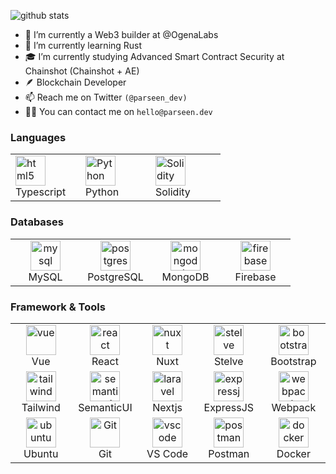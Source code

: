 ![github stats](https://github-readme-stats.vercel.app/api?username=parseen-dev&show_icons=true&count_private=true&hide=stars,prs,contribs)

- 🔭 I’m currently a Web3 builder at @OgenaLabs
- 🌱 I’m currently learning Rust
- 🎓 I’m currently studying Advanced Smart Contract Security at Chainshot (Chainshot + AE)
- 🪶 Blockchain Developer
- 📫 Reach me on Twitter `(@parseen_dev)`
- 👨‍💻 You can contact me on `hello@parseen.dev`


<h3 align="justify">Languages</h3>
<table align="justify">
  <tr>
    <td align="left" width="96">
      <img src="https://upload.wikimedia.org/wikipedia/commons/thumb/4/4c/Typescript_logo_2020.svg/128px-Typescript_logo_2020.svg.png" width="48" height="48" alt="html5" />
      <br>Typescript
    </td>
    <td align="left" width="96">
      <img src="https://upload.wikimedia.org/wikipedia/commons/thumb/c/c3/Python-logo-notext.svg/242px-Python-logo-notext.svg.png" width="48" height="48" alt="Python" />
      <br>Python
    </td>
    <td align="left" width="96">
      <img src="https://upload.wikimedia.org/wikipedia/commons/thumb/9/98/Solidity_logo.svg/160px-Solidity_logo.svg.png" width="48" height="48" alt="Solidity" />
      <br>Solidity
    </td>
  </tr>
</table>


<h3 align="justify">Databases</h3>
<table align="justify">
  <tr>
    <td align="center" width="96">
      <img src="https://www.vectorlogo.zone/logos/mysql/mysql-icon.svg" width="48" height="48" alt="mysql" />
      <br>MySQL
    </td>
    <td align="center" width="96">
      <img src="https://www.vectorlogo.zone/logos/postgresql/postgresql-icon.svg" width="48" height="48" alt="postgres" />
      <br>PostgreSQL
    </td>
    <td align="center" width="96">
      <img src="https://www.vectorlogo.zone/logos/mongodb/mongodb-icon.svg" width="48" height="48" alt="mongodb" />
      <br>MongoDB
    </td>
    <td align="center" width="96">
      <img src="https://www.vectorlogo.zone/logos/firebase/firebase-icon.svg" width="48" height="48" alt="firebase" />
      <br>Firebase
    </td>
  </tr>
</table>

<h3 align="justify">Framework & Tools</h3>
<table align="justify">
  <tr>
    <td align="center" width="96">
      <img src="https://www.vectorlogo.zone/logos/vuejs/vuejs-icon.svg" height="48" alt="vue" />
      <br>Vue
    </td>
    <td align="center" width="96">
      <img src="https://www.vectorlogo.zone/logos/reactjs/reactjs-icon.svg" height="48" alt="react" />
      <br>React
    </td>
    <td align="center" width="96">
      <img src="https://www.vectorlogo.zone/logos/nuxtjs/nuxtjs-icon.svg" height="48" alt="nuxt" />
      <br>Nuxt
    </td>
    <td align="center" width="96">
      <img src="https://upload.wikimedia.org/wikipedia/commons/1/1b/Svelte_Logo.svg" height="48" alt="stelve" />
      <br>Stelve
    </td>
    <td align="center" width="96">
      <img src="https://cdn.worldvectorlogo.com/logos/bootstrap-4.svg" height="48" alt="bootstrap" />
      <br>Bootstrap
    </td>
  </tr>
  <tr>
    <td align="center" width="96">
      <img src="https://www.vectorlogo.zone/logos/tailwindcss/tailwindcss-icon.svg" height="48" alt="tailwind" />
      <br>Tailwind
    </td>
    <td align="center" width="96">
      <img src="https://seeklogo.com/images/S/semantic-ui-logo-AFDC4C7E31-seeklogo.com.png" height="48" alt="semanticui" />
      <br>SemanticUI
    </td>
    <td align="center" width="96">
      <img src="https://upload.wikimedia.org/wikipedia/commons/thumb/8/8e/Nextjs-logo.svg/440px-Nextjs-logo.svg.png" height="48" alt="laravel" />
      <br>Nextjs
    </td>
    <td align="center" width="96">
      <img src="https://www.vectorlogo.zone/logos/expressjs/expressjs-icon.svg" width="48" height="48" alt="expressjs" />
      <br>ExpressJS
    </td>
    <td align="center" width="96">
      <img src="https://www.vectorlogo.zone/logos/js_webpack/js_webpack-icon.svg" width="48" height="48" alt="webpack" />
      <br>Webpack
    </td>
  </tr>
  <tr>
    <td align="center" width="96">
      <img src="https://seeklogo.com/images/U/ubuntu-logo-8FDEC6A07B-seeklogo.com.png" width="48" height="48" alt="ubuntu" />
      <br>Ubuntu
    </td>
    <td align="center" width="96">
      <img src="https://upload.wikimedia.org/wikipedia/commons/thumb/3/3f/Git_icon.svg/1200px-Git_icon.svg.png" width="48" height="48" alt="Git" />
      <br>Git
    </td>
    <td align="center" width="96">
      <img src="https://upload.wikimedia.org/wikipedia/commons/9/9a/Visual_Studio_Code_1.35_icon.svg" width="48" height="48" alt="vscode" />
      <br>VS Code
    </td>
    <td align="center" width="96">
      <img src="https://www.vectorlogo.zone/logos/getpostman/getpostman-icon.svg" width="48" height="48" alt="postman" />
      <br>Postman
    </td>
    <td align="center" width="96">
      <img src="https://www.vectorlogo.zone/logos/docker/docker-icon.svg" width="48" height="48" alt="docker" />
      <br>Docker
    </td>
  </tr>
</table>


